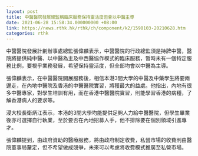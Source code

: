 ```yaml
---
layout: post
title: 中醫醫院發展總監稱臨床服務保持靈活度但會以中醫主導
date: 2021-06-28 15:58:34.000000000 +08:00
link: https://news.rthk.hk/rthk/ch/component/k2/1598103-20210628.htm
categories: rthk
---
```


中醫醫院發展計劃辦事處總監張偉麟表示，中醫醫院的行政總監須是持牌中醫，醫院將提供純中醫、以中醫為主及中西醫協作模式的臨床服務，暫時未有一個特定服務比例，要視乎業務發展，希望保持靈活度，但全部均會以中醫為主導。

張偉麟表示，在中醫醫院開展服務後，相信本港3間大學的中醫及中藥學生將要兩邊走，在內地中醫院及香港的中醫醫院實習，將獲最大的益處。他指出，內地有很多中醫專家，對學生培訓有用，而在香港中醫醫院實習，則能學習香港的病種，了解香港病人的要求等。

浸大校長衛炳江表示，本港的3間大學均能提供足夠人力給中醫醫院，但學生畢業後亦可選擇自行執業，至於要否在內地招募人手，他不排除要在個別領域引進專才。

張偉麟提到，由政府資助的醫療服務，將由政府制定收費，私營市場的收費則由醫院董事局釐定，但不希望做成競爭，未來可以考慮將收費模式推廣至私營市場。
